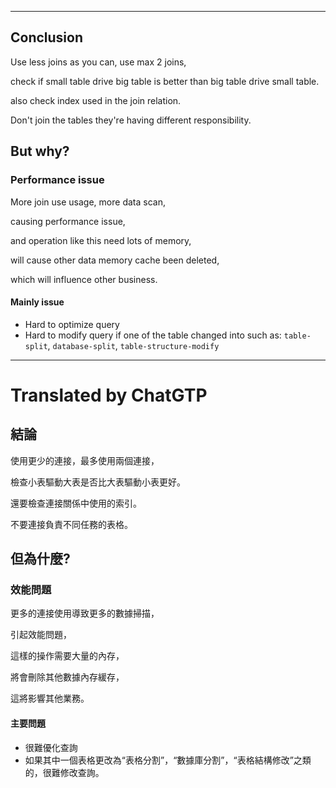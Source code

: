 <!--HugoNoteFlag-->

---

## Conclusion

Use less joins as you can, use max 2 joins, 

check if small table drive big table is better than big table drive small table.

also check index used in the join relation. 

Don't join the tables they're having different responsibility.

## But why?

### Performance issue

More join use usage, more data scan, 

causing performance issue,

and operation like this need lots of memory,

will cause other data memory cache been deleted,

which will influence other business.

#### Mainly issue

* Hard to optimize query
* Hard to modify query if one of the table changed into such as: `table-split`, `database-split`, `table-structure-modify`


---

<!--HugoNoteZhFlag-->

# Translated by ChatGTP

## 結論

使用更少的連接，最多使用兩個連接，

檢查小表驅動大表是否比大表驅動小表更好。

還要檢查連接關係中使用的索引。

不要連接負責不同任務的表格。

## 但為什麼?

### 效能問題

更多的連接使用導致更多的數據掃描，

引起效能問題，

這樣的操作需要大量的內存，

將會刪除其他數據內存緩存，

這將影響其他業務。

#### 主要問題

* 很難優化查詢
* 如果其中一個表格更改為“表格分割”，“數據庫分割”，“表格結構修改”之類的，很難修改查詢。